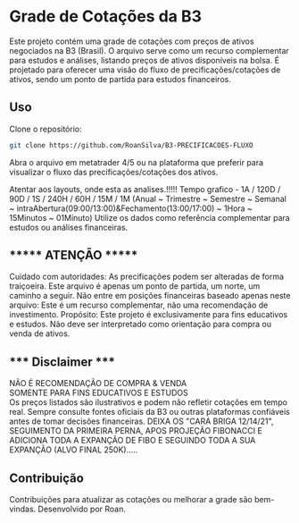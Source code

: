 # Grade de Cotações da B3

Este projeto contém uma grade de cotações com preços de ativos negociados na B3 (Brasil). O arquivo serve como um recurso complementar para estudos e análises, listando preços de ativos disponíveis na bolsa. É projetado para oferecer uma visão do fluxo de precificações/cotações de ativos, sendo um ponto de partida para estudos financeiros.

## Uso

Clone o repositório:
```bash
git clone https://github.com/RoanSilva/B3-PRECIFICACOES-FLUXO
```


Abra o arquivo em metatrader 4/5 ou na plataforma que preferir para visualizar o fluxo das precificações/cotações dos ativos. 

Atentar aos layouts, onde esta as analises.!!!!! 
Tempo grafico - 1A / 120D / 90D / 1S / 240H / 60H / 15M / 1M 
(Anual ~ Trimestre ~ Semestre ~ Semanal ~ intraAbertura(09:00/13:00)&Fechamento(13:00/17:00) ~ 1Hora ~ 15Minutos ~ 01Minuto) 
Utilize os dados como referência complementar para estudos ou análises financeiras.


## ***** ATENÇÃO *****

Cuidado com autoridades: As precificações podem ser alteradas de forma traiçoeira. Este arquivo é apenas um ponto de partida, um norte, um caminho a seguir. Não entre em posições financeiras baseado apenas neste arquivo: Este é um recurso complementar, não uma recomendação de investimento. Propósito: Este projeto é exclusivamente para fins educativos e estudos. Não deve ser interpretado como orientação para compra ou venda de ativos.


## *** Disclaimer ***

NÃO É RECOMENDAÇÃO DE COMPRA & VENDA  
SOMENTE PARA FINS EDUCATIVOS E ESTUDOS  
Os preços listados são ilustrativos e podem não refletir cotações em tempo real. Sempre consulte fontes oficiais da B3 ou outras plataformas confiáveis antes de tomar decisões financeiras. DEIXA OS "CARA BRIGA 12/14/21", SEGUIMENTO DA PRIMEIRA PERNA, APOS PROJEÇÃO FIBONACCI E ADICIONA TODA A EXPANÇÃO DE FIBO E SEGUINDO TODA A SUA EXPANÇÃO (ALVO FINAL 250K).....


## Contribuição

Contribuições para atualizar as cotações ou melhorar a grade são bem-vindas. Desenvolvido por Roan.

